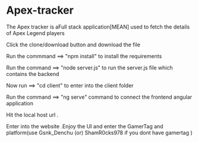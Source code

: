# Apex-tracker
The Apex tracker is aFull stack application[MEAN] used to fetch the details of Apex Legend players



Click the clone/download button and download the file

Run the commmand 
==>  "npm install" to install the requirements

Run the command 
==>  "node server.js" to run the server.js file which contains the backend 

Now run 
==>  "cd client" to enter into the client folder

Run the command 
==>  "ng serve" command to connect the frontend angular application

Hit the local host url .

Enter into the website .Enjoy the UI and enter the GamerTag and platform(use Gsnk_Denchu (or) ShamR0cks978 if you dont have gamertag )
